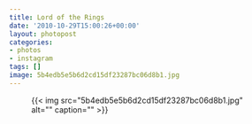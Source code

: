 ```yaml
---
title: Lord of the Rings
date: '2010-10-29T15:00:26+00:00'
layout: photopost
categories:
- photos
- instagram
tags: []
image: 5b4edb5e5b6d2cd15df23287bc06d8b1.jpg
---
```


<figure class="photo photo--square">
  {{< img src="5b4edb5e5b6d2cd15df23287bc06d8b1.jpg" alt="" caption="" >}}

</figure>




